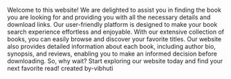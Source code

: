 Welcome to this website! We are delighted to assist you in finding the book you are looking for and providing you with all the necessary details and download links. Our user-friendly platform is designed to make your book search experience effortless and enjoyable. With our extensive collection of books, you can easily browse and discover your favorite titles. Our website also provides detailed information about each book, including author bio, synopsis, and reviews, enabling you to make an informed decision before downloading. So, why wait? Start exploring our website today and find your next favorite read!
created by-vibhuti
